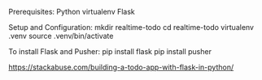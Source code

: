 Prerequisites:
Python
virtualenv
Flask

Setup and Configuration:
mkdir realtime-todo
cd realtime-todo
virtualenv .venv
source .venv/bin/activate

To install Flask and Pusher:
pip install flask
pip install pusher


https://stackabuse.com/building-a-todo-app-with-flask-in-python/
